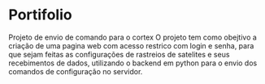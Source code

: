 # Portifolio
Projeto de envio de comando para o cortex
O projeto tem como obejtivo a criação de uma pagina web com acesso restrico com login e senha, para que sejam feitas as configurações de rastreios de satelites e seus recebimentos de dados, utilizando o backend em python para o envio dos comandos de configuração no servidor.
